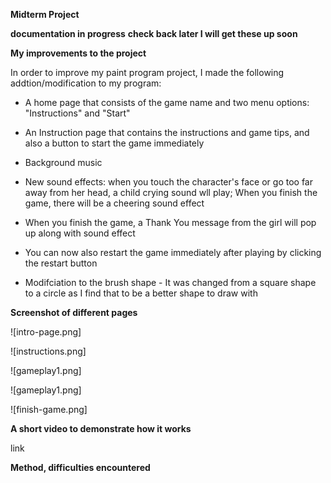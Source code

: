 **Midterm Project**

**documentation in progress** **check back later I will get these up soon**

**My improvements to the project**

In order to improve my paint program project, I made the following addtion/modification to my program:

* A home page that consists of the game name and two menu options: "Instructions" and "Start"

* An Instruction page that contains the instructions and game tips, and also a button to start the game immediately

* Background music

* New sound effects: when you touch the character's face or go too far away from her head, a child crying sound wll play; When you finish the game, there will be a cheering sound effect

* When you finish the game, a Thank You message from the girl will pop up along with sound effect

* You can now also restart the game immediately after playing by clicking the restart button

* Modifciation to the brush shape - It was changed from a square shape to a circle as I find that to be a better shape to draw with

**Screenshot of different pages**

![intro-page.png]

![instructions.png]

![gameplay1.png]

![gameplay1.png]

![finish-game.png]

**A short video to demonstrate how it works**

link

**Method, difficulties encountered**


